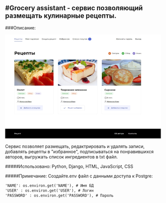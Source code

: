 #Grocery assistant - сервис позволяющий размещать кулинарные рецепты.
---

###Описание:

![Фото](https://github.com/miron-git/Grocery-assistant/raw/master/GroceryAssistant/recipe/static/images/GrAs1.jpg)


Сервис позволяет размещать, редактрировать и удалять записи, добавлять рецепты в "избранное", подписываться на понравившихся авторов, выгружать список ингредиентов в txt файл.


#####Использовано:
Python, Django, HTML, JavaScript, CSS

#####Примечание:
Создайте.env файл с данными доступа к Postgre:
~~~
'NAME': os.environ.get('NAME'), # Имя БД
'USER' : os.environ.get('USER'), # Логин
'PASSWORD' : os.environ.get('PASSWORD'), # Пароль
~~~

